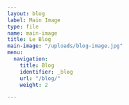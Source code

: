 ```yaml
---
layout: blog
label: Main Image
type: file
name: main-image
title: Le Blog
main-image: "/uploads/blog-image.jpg"
menu:
  navigation:
    title: Blog
    identifier: _blog
    url: "/blog/"
    weight: 2

---
```

